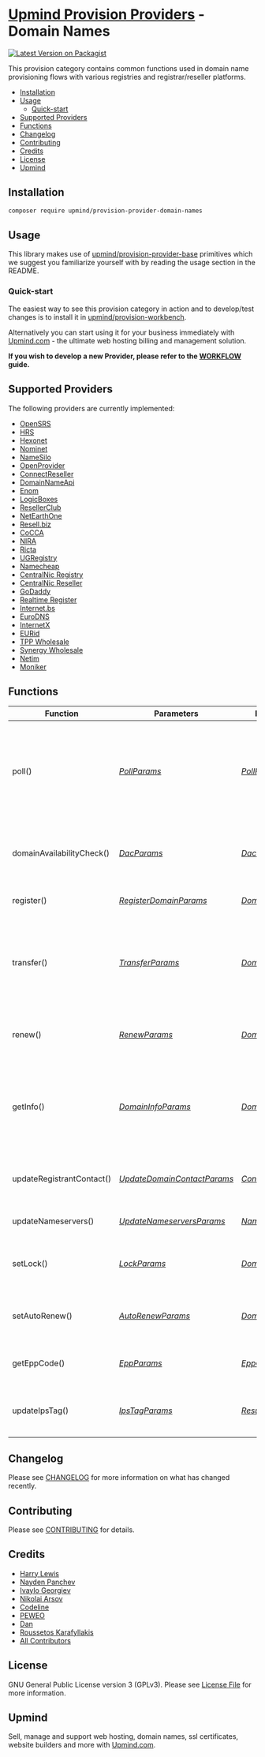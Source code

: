 # [Upmind Provision Providers](https://github.com/upmind-automation) - Domain Names

[![Latest Version on Packagist](https://img.shields.io/packagist/v/upmind/provision-provider-domain-names.svg?style=flat-square)](https://packagist.org/packages/upmind/provision-provider-domain-names)

This provision category contains common functions used in domain name provisioning flows with various registries and registrar/reseller platforms.

- [Installation](#installation)
- [Usage](#usage)
  - [Quick-start](#quick-start)
- [Supported Providers](#supported-providers)
- [Functions](#functions)
- [Changelog](#changelog)
- [Contributing](#contributing)
- [Credits](#credits)
- [License](#license)
- [Upmind](#upmind)

## Installation

```bash
composer require upmind/provision-provider-domain-names
```

## Usage

This library makes use of [upmind/provision-provider-base](https://packagist.org/packages/upmind/provision-provider-base) primitives which we suggest you familiarize yourself with by reading the usage section in the README.

### Quick-start

The easiest way to see this provision category in action and to develop/test changes is to install it in [upmind/provision-workbench](https://github.com/upmind-automation/provision-workbench#readme).

Alternatively you can start using it for your business immediately with [Upmind.com](https://upmind.com/start) - the ultimate web hosting billing and management solution.

**If you wish to develop a new Provider, please refer to the [WORKFLOW](WORKFLOW.md) guide.**

## Supported Providers

The following providers are currently implemented:
  - [OpenSRS](https://domains.opensrs.guide/docs/quickstart)
  - [HRS](https://domains.opensrs.guide/docs/quickstart)
  - [Hexonet](https://wiki.hexonet.net/wiki/Domain_API)
  - [Nominet](https://registrars.nominet.uk/uk-namespace/registration-and-domain-management/registration-systems/epp/epp-commands/)
  - [NameSilo](https://www.namesilo.com/api-reference#domains/register-domain)
  - [OpenProvider](https://docs.openprovider.com/doc/all#tag/descDomainQuickstart)
  - [ConnectReseller](https://www.connectreseller.com/integration-options/#api)
  - [DomainNameApi](https://www.domainnameapi.com/domain-reseller-api)
  - [Enom](https://cp.enom.com/APICommandCatalog/API%20topics/api_Command_Categories.htm)
  - [LogicBoxes](https://manage.logicboxes.com/kb/servlet/KBServlet/cat119.html)
  - [ResellerClub](https://manage.resellerclub.com/kb/servlet/KBServlet/cat119.html)
  - [NetEarthOne](https://manage.netearthone.com/kb/servlet/KBServlet/cat119.html)
  - [Resell.biz](https://cp.us2.net/kb/servlet/KBServlet/cat119.html)
  - [CoCCA](https://cocca.org.nz/)
  - [NIRA](https://nira.ng/become-a-registrar)
  - [Ricta](https://www.ricta.org.rw/become-a-registrar/)
  - [UGRegistry](https://registry.co.ug/docs/v2/)
  - [Namecheap](https://www.namecheap.com/support/api/methods/)
  - [CentralNic Registry](https://centralnic.support/hc/en-gb/articles/4403312126993-Where-do-I-find-the-Registry-API-documentation-)
  - [CentralNic Reseller](https://kb.centralnicreseller.com/api/api-commands/api-command-reference)
  - [GoDaddy](https://developer.godaddy.com/doc/endpoint/domains)
  - [Realtime Register](https://dm.realtimeregister.com/docs/api/domains)
  - [Internet.bs](https://internetbs.net/internet-bs-api.pdf)
  - [EuroDNS](https://whois.eurodns.com/doc/domain/info)
  - [InternetX](https://help.internetx.com/display/APIXMLEN/Domain+tasks)
  - [EURid](https://eurid.eu/en/become-a-eu-registrar/accreditation-criteria/)
  - [TPP Wholesale](https://www.tppwholesale.com.au/api/)
  - [Synergy Wholesale](https://synergywholesale.com/wp-content/uploads/2024/06/Synergy-Wholesale-API-Documentation-v3-11.pdf)
  - [Netim](https://support.netim.com/en/docs/api-rest-1-0/get-started)
  - [Moniker](https://support.moniker.com/hc/en-gb/articles/24954146333981-Self-Development-Kit-for-PHP)

## Functions

| Function | Parameters | Return Data | Description |
|---|---|---|---|
| poll() | [_PollParams_](src/Data/PollParams.php) | [_PollResult_](src/Data/PollResult.php) | Poll for the latest relevant domain event notifications e.g., successful transfer-in, domain deletion etc |
| domainAvailabilityCheck() | [_DacParams_](src/Data/DacParams.php) | [_DacResult_](src/Data/DacResult.php) | Check the availability of a domain SLD across one or more TLDs |
| register() | [_RegisterDomainParams_](src/Data/RegisterDomainParams.php) | [_DomainResult_](src/Data/DomainResult.php) | Register a new domain name |
| transfer() | [_TransferParams_](src/Data/TransferParams.php) | [_DomainResult_](src/Data/DomainResult.php) | Initiate and/or check a domain name transfer, returning successfully if transfer is complete |
| renew() | [_RenewParams_](src/Data/RenewParams.php) | [_DomainResult_](src/Data/DomainResult.php) | Renew a domain name for a given number of years |
| getInfo() | [_DomainInfoParams_](src/Data/DomainInfoParams.php) | [_DomainResult_](src/Data/DomainResult.php) | Get information about a domain name including status, expiry date, nameservers, contacts etc |
| updateRegistrantContact() | [_UpdateDomainContactParams_](src/Data/UpdateDomainContactParams.php) | [_ContactResult_](src/Data/ContactResult.php) | Update the registrant contact details of a domain name |
| updateNameservers() | [_UpdateNameserversParams_](src/Data/UpdateNameserversParams.php) | [_NameserversResult_](src/Data/NameserversResult.php) | Update a domain's nameservers |
| setLock() | [_LockParams_](src/Data/LockParams.php) | [_DomainResult_](src/Data/DomainResult.php) | Lock or unlock a domain name for transfers and changes |
| setAutoRenew() | [_AutoRenewParams_](src/Data/AutoRenewParams.php) | [_DomainResult_](src/Data/DomainResult.php) | Toggle registry auto-renewal for a domain name |
| getEppCode() | [_EppParams_](src/Data/EppParams.php) | [_EppCodeResult_](src/Data/EppCodeResult.php) | Get the EPP/Auth code of a domain name |
| updateIpsTag() | [_IpsTagParams_](src/Data/IpsTagParams.php) | [_ResultData_](src/Data/ResultData.php) | Release a domain name to a new IPS tag (UK-only) |

## Changelog

Please see [CHANGELOG](CHANGELOG.md) for more information on what has changed recently.

## Contributing

Please see [CONTRIBUTING](CONTRIBUTING.md) for details.

## Credits

 - [Harry Lewis](https://github.com/uphlewis)
 - [Nayden Panchev](https://github.com/airnayden)
 - [Ivaylo Georgiev](https://github.com/Georgiev-Ivaylo)
 - [Nikolai Arsov](https://github.com/nikiarsov777)
 - [Codeline](https://codeline.fi/)
 - [PEWEO](https://www.peweo.com/)
 - [Dan](https://github.com/domainregistrar)
-  [Roussetos Karafyllakis](https://github.com/RoussKS)
 - [All Contributors](../../contributors)

## License

GNU General Public License version 3 (GPLv3). Please see [License File](LICENSE.md) for more information.

## Upmind

Sell, manage and support web hosting, domain names, ssl certificates, website builders and more with [Upmind.com](https://upmind.com/start).
